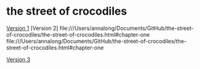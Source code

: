 # the street of crocodiles

[Version 1](https://annalong05.github.io/the-street-of-crocodiles/the-street-of-crocodiles.html)
[Version 2] file:///Users/annalong/Documents/GitHub/the-street-of-crocodiles/the-street-of-crocodiles.html#chapter-one 
file:///Users/annalong/Documents/GitHub/the-street-of-crocodiles/the-street-of-crocodiles.html#chapter-one

[Version 3](file:///Users/annalong/Documents/GitHub/the-street-of-crocodiles/the-street-of-crocodiles-2.html#stryjska-street)